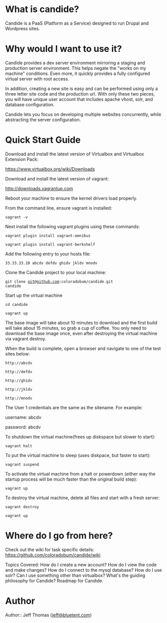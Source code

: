 # What is candide?
Candide is a PaaS (Platform as a Service) designed to run Drupal and Wordpress sites.

# Why would I want to use it?
Candide provides a dev server environment mirroring a staging and production server environment. This helps negate the "works on my machine" conditions. Even more, it quickly provides a fully configured virtual server with root access.

In addition, creating a new site is easy and can be performed using only a three letter site code and the production url. With only these two pieces, you will have unique user account that includes apache vhost, solr, and database configuration.

Candide lets you focus on developing multiple websites concurrently, while abstracting the server configuration.

# Quick Start Guide
Download and install the latest version of Virtualbox and Virtualbox Extension Pack:

https://www.virtualbox.org/wiki/Downloads


Download and install the latest version of vagrant:

http://downloads.vagrantup.com


Reboot your machine to ensure the kernel drivers load properly.


From the command line, ensure vagrant is installed:

<code>vagrant -v</code>


Next install the following vagrant plugins using these commands:

<code>vagrant plugin install vagrant-omnibus</code>

<code>vagrant plugin install vagrant-berkshelf</code>


Add the following entry to your hosts file:

<code>33.33.33.10                abcdv defdv ghidv jkldv mnodv</code>


Clone the Candide project to your local machine:

<code>git clone git@github.com:coloradobum/candide.git candide</code>


Start up the virtual machine

<code>cd candide</code>

<code>vagrant up</code>


The base image will take about 10 minutes to download and the first build will take about 15 minutes, so grab a cup of coffee. You only need to download the base image once, even after destroying the virtual machine via vagrant destroy.

When the build is complete, open a browser and navigate to one of the test sites below:

<code>http://abcdv</code>

<code>http://defdv</code>

<code>http://ghidv</code>

<code>http://jkldv</code>

<code>http://mnodv</code>


The User 1 credentials are the same as the sitename. For example:

username: abcdv

password: abcdv


To shutdown the virtual machine(frees up diskspace but slower to start):

<code>vagrant halt</code>


To put the virtual machine to sleep (uses diskpace, but faster to start):

<code>vagrant suspend</code>


To activate the virtual machine from a halt or powerdown (either way the startup process will be much faster than the original build step):

<code>vagrant up</code>


To destroy the virtual machine, delete all files and start with a fresh server:

<code>vagrant destroy</code>

<code>vagrant up</code>

# Where do I go from here?
Check out the wiki for task specific details:
https://github.com/coloradobum/candide/wiki

Topics Covered:
How do I create a new account?
How do I view the code and make changes?
How do I connect to the mysql database?
How do I use solr?
Can I use something other than virtualbox?
What's the guiding philosophy for Candide?
Roadmap for Candide.


# Author
Author:: Jeff Thomas (<jeff@bluetent.com>)
